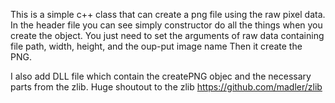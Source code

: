 This is a simple c++ class that can create a png file using the raw pixel data.
In the header file you can see simply constructor do all the things when you create the object.
You just need to set the arguments of raw data containing file path, width, height, and the oup-put image name
Then it create the PNG.

I also add DLL file which contain the createPNG objec and the necessary parts from the zlib.
Huge shoutout to the zlib https://github.com/madler/zlib
